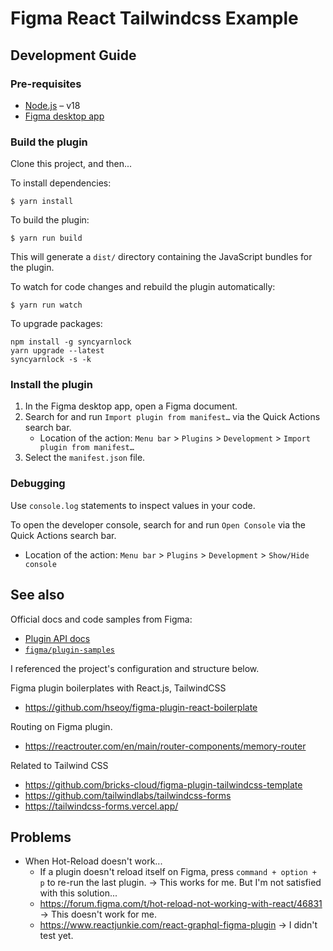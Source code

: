 # Figma React Tailwindcss Example

## Development Guide

### Pre-requisites

- [Node.js](https://nodejs.org) – v18
- [Figma desktop app](https://figma.com/downloads/)

### Build the plugin

Clone this project, and then...

To install dependencies:

```
$ yarn install
```

To build the plugin:

```
$ yarn run build
```

This will generate a `dist/` directory containing the JavaScript bundles for the plugin.

To watch for code changes and rebuild the plugin automatically:

```
$ yarn run watch
```

To upgrade packages:

```
npm install -g syncyarnlock
yarn upgrade --latest
syncyarnlock -s -k
```

### Install the plugin

1. In the Figma desktop app, open a Figma document.
2. Search for and run `Import plugin from manifest…` via the Quick Actions search bar.
   - Location of the action: `Menu bar` > `Plugins` > `Development` > `Import plugin from manifest…`
3. Select the `manifest.json` file.

### Debugging

Use `console.log` statements to inspect values in your code.

To open the developer console, search for and run `Open Console` via the Quick Actions search bar.

- Location of the action: `Menu bar` > `Plugins` > `Development` > `Show/Hide console`

## See also

Official docs and code samples from Figma:

- [Plugin API docs](https://figma.com/plugin-docs/)
- [`figma/plugin-samples`](https://github.com/figma/plugin-samples#readme)

I referenced the project's configuration and structure below.

Figma plugin boilerplates with React.js, TailwindCSS

- https://github.com/hseoy/figma-plugin-react-boilerplate

Routing on Figma plugin.

- https://reactrouter.com/en/main/router-components/memory-router

Related to Tailwind CSS

- https://github.com/bricks-cloud/figma-plugin-tailwindcss-template
- https://github.com/tailwindlabs/tailwindcss-forms
- https://tailwindcss-forms.vercel.app/

## Problems

- When Hot-Reload doesn't work...
  - If a plugin doesn't reload itself on Figma, press `command + option + p` to re-run the last plugin. -> This works for me. But I'm not satisfied with this solution...
  - https://forum.figma.com/t/hot-reload-not-working-with-react/46831 -> This doesn't work for me.
  - https://www.reactjunkie.com/react-graphql-figma-plugin -> I didn't test yet.
